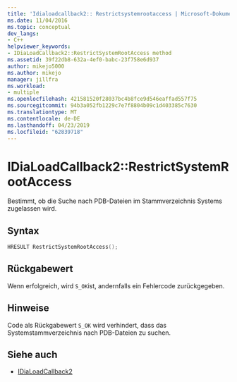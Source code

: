 ```yaml
---
title: 'Idialoadcallback2:: Restrictsystemrootaccess | Microsoft-Dokumentation'
ms.date: 11/04/2016
ms.topic: conceptual
dev_langs:
- C++
helpviewer_keywords:
- IDiaLoadCallback2::RestrictSystemRootAccess method
ms.assetid: 39f22db8-632a-4ef0-babc-23f758e6d937
author: mikejo5000
ms.author: mikejo
manager: jillfra
ms.workload:
- multiple
ms.openlocfilehash: 421581520f28037bc4b8fce9d546eaffad557f75
ms.sourcegitcommit: 94b3a052fb1229c7e7f8804b09c1d403385c7630
ms.translationtype: MT
ms.contentlocale: de-DE
ms.lasthandoff: 04/23/2019
ms.locfileid: "62839718"
---
```

# <a name="idialoadcallback2restrictsystemrootaccess"></a>IDiaLoadCallback2::RestrictSystemRootAccess
Bestimmt, ob die Suche nach PDB-Dateien im Stammverzeichnis Systems zugelassen wird.

## <a name="syntax"></a>Syntax

```C++
HRESULT RestrictSystemRootAccess();
```

## <a name="return-value"></a>Rückgabewert
 Wenn erfolgreich, wird `S_OK`ist, andernfalls ein Fehlercode zurückgegeben.

## <a name="remarks"></a>Hinweise
 Code als Rückgabewert `S_OK` wird verhindert, dass das Systemstammverzeichnis nach PDB-Dateien zu suchen.

## <a name="see-also"></a>Siehe auch
- [IDiaLoadCallback2](../../debugger/debug-interface-access/idialoadcallback2.md)